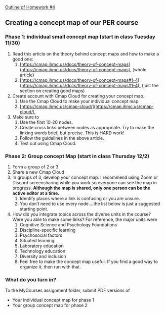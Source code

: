 
[Outline of Homework #4](https://mycourses.rit.edu/d2l/le/content/1044537/viewContent/9378290/View)
## Creating a concept map of our PER course

### Phase 1: individual small concept map (start in class Tuesday 11/30)
1. Read this article on the theory behind concept maps and how to make a good one:
	1. [https://cmap.ihmc.us/docs/theory-of-concept-maps](https://cmap.ihmc.us/docs/theory-of-concept-maps)  (whole article)
	2. [https://cmap.ihmc.us/docs/theory-of-concept-maps#1-4](https://cmap.ihmc.us/docs/theory-of-concept-maps#1-4)  (just the section on creating good maps)
2. Create account with Cmap Cloud for creating your concept map. 
	1. Use the Cmap Cloud to make your individual concept map
	2. [https://cmap.ihmc.us/cmap-cloud/](https://cmap.ihmc.us/cmap-cloud/) 
3. Make sure to
	1. Use the first 10-20 nodes.
	2. Create cross links between nodes as appropriate. Try to make the linking words brief, but precise. This is HARD work!
	3. Follow the guidelines in the above article.
	4. Test out using Cmap Cloud.
### Phase 2: Group concept Map (start in class Thursday 12/2)
1. Form a group of 2 or 3
2. Share a new Cmap Cloud
3. In groups of 3, develop your concept map. I recommend using Zoom or Discord screensharing while you work so everyone can see the map in progress. **Although the map is shared, only one person can be the active editor at a time.** 
	1. Identify places where a link is confusing or you are unsure. 
	2. You don’t need to use every node....the list below is just a suggested starting point. 
4. How did you integrate topics across the diverse units in the course? Were you able to make some links? For reference, the major units were
	1. Cognitive Science and Psychology Foundations
	2. Discipline-specific learning
	3. Psychosocial factors
	4. Situated learning
	5. Laboratory education
	6. Technology education
	7. Diversity and inclusion
	8. Feel free to make the concept map useful. If you find a good way to organize it, then run with that.
### What do you turn in?
To the MyCourses assignment folder, submit PDF versions of
- Your individual concept map for phase 1
- Your group concept map for phase 2


